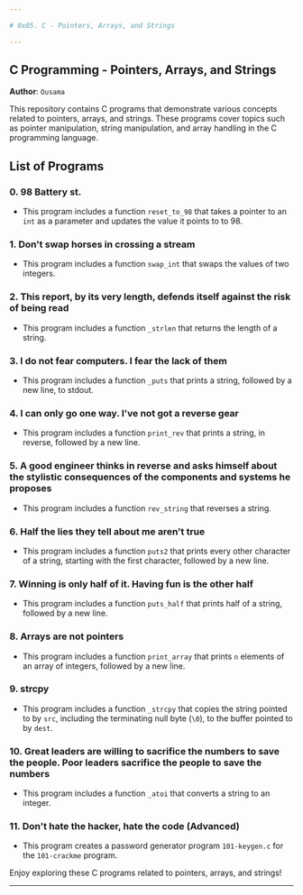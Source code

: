 ```yaml
---

# 0x05. C - Pointers, Arrays, and Strings

---
```


## C Programming - Pointers, Arrays, and Strings

**Author**: `Ousama`

This repository contains C programs that demonstrate various concepts related to pointers, arrays, and strings. These programs cover topics such as pointer manipulation, string manipulation, and array handling in the C programming language.

## List of Programs

### 0. 98 Battery st.
- This program includes a function `reset_to_98` that takes a pointer to an `int` as a parameter and updates the value it points to to 98.

### 1. Don't swap horses in crossing a stream
- This program includes a function `swap_int` that swaps the values of two integers.

### 2. This report, by its very length, defends itself against the risk of being read
- This program includes a function `_strlen` that returns the length of a string.

### 3. I do not fear computers. I fear the lack of them
- This program includes a function `_puts` that prints a string, followed by a new line, to stdout.

### 4. I can only go one way. I've not got a reverse gear
- This program includes a function `print_rev` that prints a string, in reverse, followed by a new line.

### 5. A good engineer thinks in reverse and asks himself about the stylistic consequences of the components and systems he proposes
- This program includes a function `rev_string` that reverses a string.

### 6. Half the lies they tell about me aren't true
- This program includes a function `puts2` that prints every other character of a string, starting with the first character, followed by a new line.

### 7. Winning is only half of it. Having fun is the other half
- This program includes a function `puts_half` that prints half of a string, followed by a new line.

### 8. Arrays are not pointers
- This program includes a function `print_array` that prints `n` elements of an array of integers, followed by a new line.

### 9. strcpy
- This program includes a function `_strcpy` that copies the string pointed to by `src`, including the terminating null byte (`\0`), to the buffer pointed to by `dest`.

### 10. Great leaders are willing to sacrifice the numbers to save the people. Poor leaders sacrifice the people to save the numbers
- This program includes a function `_atoi` that converts a string to an integer.

### 11. Don't hate the hacker, hate the code (Advanced)
- This program creates a password generator program `101-keygen.c` for the `101-crackme` program.

Enjoy exploring these C programs related to pointers, arrays, and strings!

---

